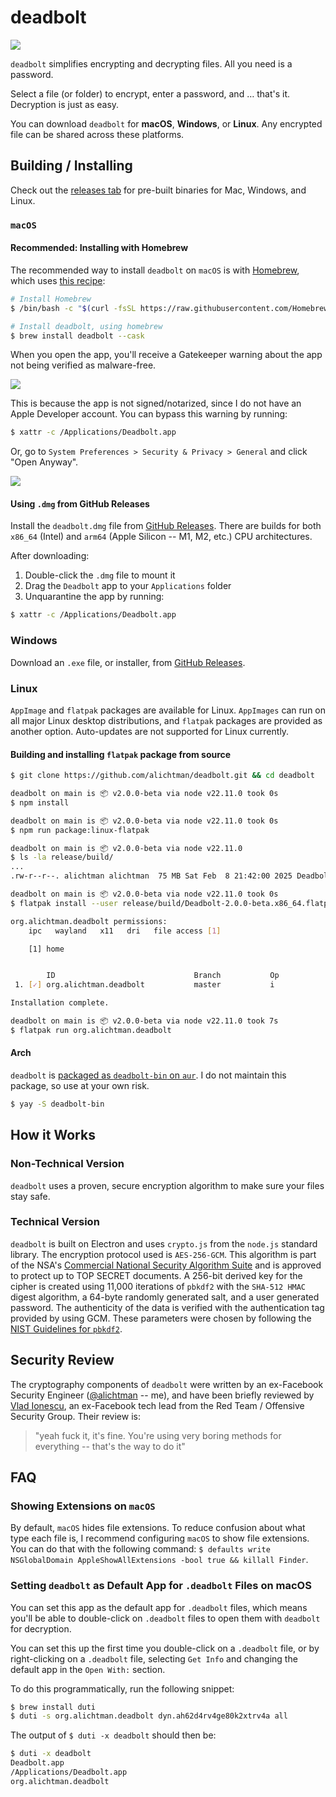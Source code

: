 # deadbolt

<img src="img/deadbolt-header.png" />

`deadbolt` simplifies encrypting and decrypting files. All you need is a password.

Select a file (or folder) to encrypt, enter a password, and … that's it. Decryption is just as easy.

You can download `deadbolt` for **macOS**, **Windows**, or **Linux**. Any encrypted file can be shared across these platforms.

## Building / Installing

Check out the [releases tab](https://github.com/alichtman/deadbolt/releases) for pre-built binaries for Mac, Windows, and Linux.

### `macOS`

#### Recommended: Installing with Homebrew

The recommended way to install `deadbolt` on `macOS` is with [Homebrew](https://brew.sh), which uses [this recipe](https://github.com/Homebrew/homebrew-cask/blob/master/Casks/d/deadbolt.rb):

```bash
# Install Homebrew
$ /bin/bash -c "$(curl -fsSL https://raw.githubusercontent.com/Homebrew/install/HEAD/install.sh)"

# Install deadbolt, using homebrew
$ brew install deadbolt --cask
```

When you open the app, you'll receive a Gatekeeper warning about the app not being verified as malware-free.

<img src="img/not-opened-warning-macos.png" />

This is because the app is not signed/notarized, since I do not have an Apple Developer account. You can bypass this warning by running:

```bash
$ xattr -c /Applications/Deadbolt.app
```

Or, go to `System Preferences > Security & Privacy > General` and click "Open Anyway".

<img src="img/security-privacy-apple-settings.png" />

#### Using `.dmg` from GitHub Releases

Install the `deadbolt.dmg` file from [GitHub Releases](https://github.com/alichtman/deadbolt/releases). There are builds for both `x86_64` (Intel) and `arm64` (Apple Silicon -- M1, M2, etc.) CPU architectures.

After downloading:

1. Double-click the `.dmg` file to mount it
2. Drag the `Deadbolt` app to your `Applications` folder
3. Unquarantine the app by running:

```bash
$ xattr -c /Applications/Deadbolt.app
```

### Windows

Download an `.exe` file, or installer, from [GitHub Releases](https://github.com/alichtman/deadbolt/releases).

### Linux

`AppImage` and `flatpak` packages are available for Linux. `AppImages` can run on all major Linux desktop distributions, and `flatpak` packages are provided as another option. Auto-updates are not supported for Linux currently.

<!-- TODO: Add reference to flathub once I get that published [Flathub](https://flathub.org/apps/details/org.alichtman.deadbolt)-->

#### Building and installing `flatpak` package from source

```bash
$ git clone https://github.com/alichtman/deadbolt.git && cd deadbolt

deadbolt on main is 📦 v2.0.0-beta via node v22.11.0 took 0s
$ npm install

deadbolt on main is 📦 v2.0.0-beta via node v22.11.0 took 0s
$ npm run package:linux-flatpak

deadbolt on main is 📦 v2.0.0-beta via node v22.11.0
$ ls -la release/build/
...
.rw-r--r--. alichtman alichtman  75 MB Sat Feb  8 21:42:00 2025 Deadbolt-2.0.0-beta.x86_64.flatpak

deadbolt on main is 📦 v2.0.0-beta via node v22.11.0 took 0s
$ flatpak install --user release/build/Deadbolt-2.0.0-beta.x86_64.flatpak

org.alichtman.deadbolt permissions:
    ipc   wayland   x11   dri   file access [1]

    [1] home


        ID                               Branch           Op           Remote                   Download
 1. [✓] org.alichtman.deadbolt           master           i            deadbolt-origin          0 bytes

Installation complete.

deadbolt on main is 📦 v2.0.0-beta via node v22.11.0 took 7s
$ flatpak run org.alichtman.deadbolt
```

#### Arch

`deadbolt` is [packaged as `deadbolt-bin` on `aur`](https://aur.archlinux.org/packages/deadbolt-bin). I do not maintain this package, so use at your own risk.

```bash
$ yay -S deadbolt-bin
```

## How it Works

### Non-Technical Version

`deadbolt` uses a proven, secure encryption algorithm to make sure your files stay safe.

### Technical Version

`deadbolt` is built on Electron and uses `crypto.js` from the `node.js` standard library. The encryption protocol used is `AES-256-GCM`. This algorithm is part of the NSA's [Commercial National Security Algorithm Suite](https://apps.nsa.gov/iaarchive/programs/iad-initiatives/cnsa-suite.cfm) and is approved to protect up to TOP SECRET documents. A 256-bit derived key for the cipher is created using 11,000 iterations of `pbkdf2` with the `SHA-512 HMAC` digest algorithm, a 64-byte randomly generated salt, and a user generated password. The authenticity of the data is verified with the authentication tag provided by using GCM. These parameters were chosen by following the [NIST Guidelines for `pbkdf2`](https://nvlpubs.nist.gov/nistpubs/Legacy/SP/nistspecialpublication800-132.pdf).

## Security Review

The cryptography components of `deadbolt` were written by an ex-Facebook Security Engineer ([@alichtman](https://github.com/alichtman) -- me), and have been briefly reviewed by [Vlad Ionescu](https://github.com/vladionescu), an ex-Facebook tech lead from the Red Team / Offensive Security Group. Their review is:

> "yeah fuck it, it's fine. You're using very boring methods for everything -- that's the way to do it"

## FAQ

### Showing Extensions on `macOS`

By default, `macOS` hides file extensions. To reduce confusion about what type each file is, I recommend configuring `macOS` to show file extensions. You can do that with the following command: `$ defaults write NSGlobalDomain AppleShowAllExtensions -bool true && killall Finder`.

### Setting `deadbolt` as Default App for `.deadbolt` Files on macOS

You can set this app as the default app for `.deadbolt` files, which means you'll be able to double-click on `.deadbolt` files to open them with `deadbolt` for decryption.

You can set this up the first time you double-click on a `.deadbolt` file, or by right-clicking on a `.deadbolt` file, selecting `Get Info` and changing the default app in the `Open With:` section.

To do this programmatically, run the following snippet:

```bash
$ brew install duti
$ duti -s org.alichtman.deadbolt dyn.ah62d4rv4ge80k2xtrv4a all
```

The output of `$ duti -x deadbolt` should then be:

```bash
$ duti -x deadbolt
Deadbolt.app
/Applications/Deadbolt.app
org.alichtman.deadbolt
```

